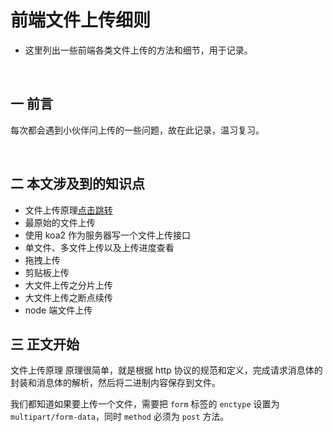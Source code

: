 前端文件上传细则
===
* 这里列出一些前端各类文件上传的方法和细节，用于记录。

<br>

## 一 前言
每次都会遇到小伙伴问上传的一些问题，故在此记录，温习复习。

<br>

## 二 本文涉及到的知识点
* 文件上传原理[点击跳转](#1)
* 最原始的文件上传
* 使用 koa2 作为服务器写一个文件上传接口
* 单文件、多文件上传以及上传进度查看
* 拖拽上传
* 剪贴板上传
* 大文件上传之分片上传
* 大文件上传之断点续传
* node 端文件上传

## 三 正文开始
<span id="1">文件上传原理</span>
原理很简单，就是根据 http 协议的规范和定义，完成请求消息体的封装和消息体的解析，然后将二进制内容保存到文件。

我们都知道如果要上传一个文件，需要把 <code>form</code> 标签的 <code>enctype</code> 设置为 <code>multipart/form-data</code>，同时 <code>method</code> 必须为 <code>post</code> 方法。